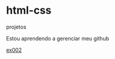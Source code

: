 # html-css
 projetos

 Estou aprendendo a gerenciar meu github
 
  <a href="exercicios/ex002/index.html">ex002</a>